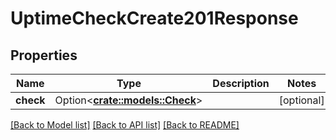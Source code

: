 # UptimeCheckCreate201Response

## Properties

Name | Type | Description | Notes
------------ | ------------- | ------------- | -------------
**check** | Option<[**crate::models::Check**](check.md)> |  | [optional]

[[Back to Model list]](../README.md#documentation-for-models) [[Back to API list]](../README.md#documentation-for-api-endpoints) [[Back to README]](../README.md)


